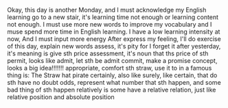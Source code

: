 Okay, this day is another Monday, and I must acknowledge my English learning go to a new stair, it's learning time not enough or learning content not enough. I must use more new words to improve my vocabulary and I muse spend more time in English learning. I have a low learning intensity at now, And I must input more energy
After express my feeling, I'll do exercise of this day, explain new words
assess, it's pity for I forget it after yesterday, it's meaning is give sth price
assessment, it's noun that ths price of sth
permit, looks like admit, let sth be admit
commit, make a promise
concept, looks a big idea!!!!!!!
appropriate, comfort sth
straw, use it to in a famous thing is: The Straw hat pirate
certainly, also like surely, like certain, that do sth have no doubt
odds, represent what number that sth happen, and some bad thing of sth happen
relatively is some have a relative relation, just like relative position and absolute position
